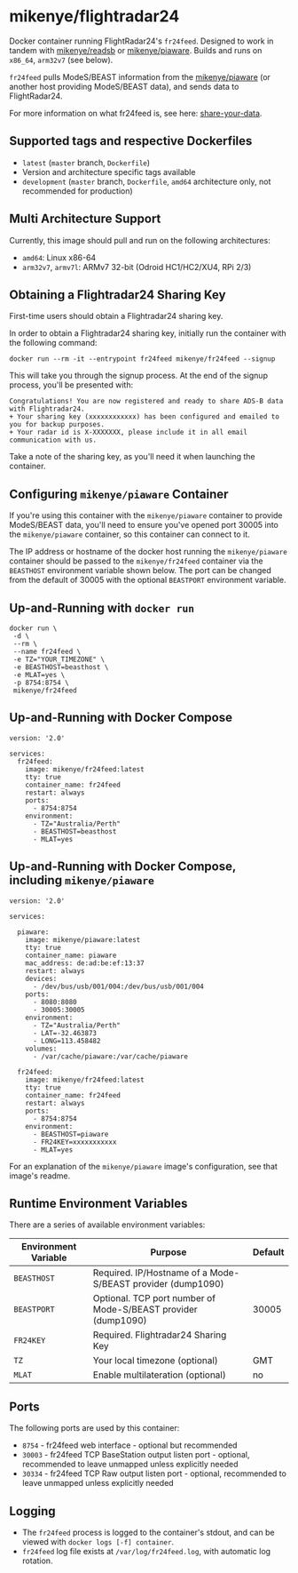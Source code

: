 # mikenye/flightradar24

Docker container running FlightRadar24's `fr24feed`. Designed to work in tandem with [mikenye/readsb](https://hub.docker.com/repository/docker/mikenye/readsb) or [mikenye/piaware](https://hub.docker.com/repository/docker/mikenye/piaware). Builds and runs on `x86_64`, `arm32v7` (see below).

`fr24feed` pulls ModeS/BEAST information from the [mikenye/piaware](https://hub.docker.com/repository/docker/mikenye/piaware) (or another host providing ModeS/BEAST data), and sends data to FlightRadar24.

For more information on what fr24feed is, see here: [share-your-data](https://www.flightradar24.com/share-your-data).

## Supported tags and respective Dockerfiles

* `latest` (`master` branch, `Dockerfile`)
* Version and architecture specific tags available
* `development` (`master` branch, `Dockerfile`, `amd64` architecture only, not recommended for production)

## Multi Architecture Support

Currently, this image should pull and run on the following architectures:

* ```amd64```: Linux x86-64
* ```arm32v7```, ```armv7l```: ARMv7 32-bit (Odroid HC1/HC2/XU4, RPi 2/3)

## Obtaining a Flightradar24 Sharing Key

First-time users should obtain a Flightradar24 sharing key.

In order to obtain a Flightradar24 sharing key, initially run the container with the following command:

```shell
docker run --rm -it --entrypoint fr24feed mikenye/fr24feed --signup
```

This will take you through the signup process. At the end of the signup process, you'll be presented with:

```
Congratulations! You are now registered and ready to share ADS-B data with Flightradar24.
+ Your sharing key (xxxxxxxxxxxx) has been configured and emailed to you for backup purposes.
+ Your radar id is X-XXXXXXX, please include it in all email communication with us.
```

Take a note of the sharing key, as you'll need it when launching the container.

## Configuring `mikenye/piaware` Container

If you're using this container with the `mikenye/piaware` container to provide ModeS/BEAST data, you'll need to ensure you've opened port 30005 into the `mikenye/piaware` container, so this container can connect to it.

The IP address or hostname of the docker host running the `mikenye/piaware` container should be passed to the `mikenye/fr24feed` container via the `BEASTHOST` environment variable shown below. The port can be changed from the default of 30005 with the optional `BEASTPORT` environment variable.

## Up-and-Running with `docker run`

```shell
docker run \
 -d \
 --rm \
 --name fr24feed \
 -e TZ="YOUR_TIMEZONE" \
 -e BEASTHOST=beasthost \
 -e MLAT=yes \
 -p 8754:8754 \
 mikenye/fr24feed
```

## Up-and-Running with Docker Compose

```shell
version: '2.0'

services:
  fr24feed:
    image: mikenye/fr24feed:latest
    tty: true
    container_name: fr24feed
    restart: always
    ports:
      - 8754:8754
    environment:
      - TZ="Australia/Perth"
      - BEASTHOST=beasthost
      - MLAT=yes
```

## Up-and-Running with Docker Compose, including `mikenye/piaware`

```shell
version: '2.0'

services:

  piaware:
    image: mikenye/piaware:latest
    tty: true
    container_name: piaware
    mac_address: de:ad:be:ef:13:37
    restart: always
    devices:
      - /dev/bus/usb/001/004:/dev/bus/usb/001/004
    ports:
      - 8080:8080
      - 30005:30005
    environment:
      - TZ="Australia/Perth"
      - LAT=-32.463873
      - LONG=113.458482
    volumes:
      - /var/cache/piaware:/var/cache/piaware

  fr24feed:
    image: mikenye/fr24feed:latest
    tty: true
    container_name: fr24feed
    restart: always
    ports:
      - 8754:8754
    environment:
      - BEASTHOST=piaware
      - FR24KEY=xxxxxxxxxxx
      - MLAT=yes
```

For an explanation of the `mikenye/piaware` image's configuration, see that image's readme.

## Runtime Environment Variables

There are a series of available environment variables:

| Environment Variable | Purpose                         | Default |
| -------------------- | ------------------------------- | ------- |
| `BEASTHOST`          | Required. IP/Hostname of a Mode-S/BEAST provider (dump1090) | |
| `BEASTPORT`          | Optional. TCP port number of Mode-S/BEAST provider (dump1090) | 30005 |
| `FR24KEY`            | Required. Flightradar24 Sharing Key | |
| `TZ`                 | Your local timezone (optional)  | GMT     |
| `MLAT`               | Enable multilateration (optional) | no |

## Ports

The following ports are used by this container:

* `8754` - fr24feed web interface - optional but recommended
* `30003` - fr24feed TCP BaseStation output listen port - optional, recommended to leave unmapped unless explicitly needed
* `30334` - fr24feed TCP Raw output listen port - optional, recommended to leave unmapped unless explicitly needed

## Logging

* The `fr24feed` process is logged to the container's stdout, and can be viewed with `docker logs [-f] container`.
* `fr24feed` log file exists at `/var/log/fr24feed.log`, with automatic log rotation.
